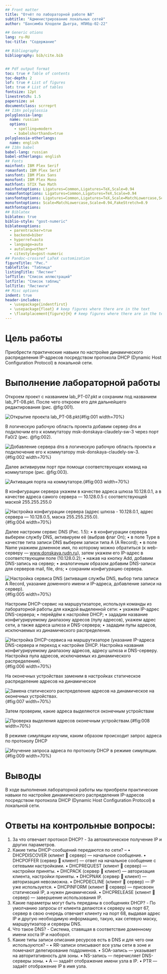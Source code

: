 ```yaml
---
## Front matter
title: "Отчёт по лабораторной работе №8"
subtitle: "Администрирование локальных сетей"
author: "Бансимба Клодели Дьегра, НПИбд-02-22"

## Generic otions
lang: ru-RU
toc-title: "Содержание"

## Bibliography
bibliography: bib/cite.bib


## Pdf output format
toc: true # Table of contents
toc-depth: 2
lof: true # List of figures
lot: true # List of tables
fontsize: 12pt
linestretch: 1.5
papersize: a4
documentclass: scrreprt
## I18n polyglossia
polyglossia-lang:
  name: russian
  options:
	- spelling=modern
	- babelshorthands=true
polyglossia-otherlangs:
  name: english
## I18n babel
babel-lang: russian
babel-otherlangs: english
## Fonts
mainfont: IBM Plex Serif
romanfont: IBM Plex Serif
sansfont: IBM Plex Sans
monofont: IBM Plex Mono
mathfont: STIX Two Math
mainfontoptions: Ligatures=Common,Ligatures=TeX,Scale=0.94
romanfontoptions: Ligatures=Common,Ligatures=TeX,Scale=0.94
sansfontoptions: Ligatures=Common,Ligatures=TeX,Scale=MatchLowercase,Scale=0.94
monofontoptions: Scale=MatchLowercase,Scale=0.94,FakeStretch=0.9
mathfontoptions:
## Biblatex
biblatex: true
biblio-style: "gost-numeric"
biblatexoptions:
  - parentracker=true
  - backend=biber
  - hyperref=auto
  - language=auto
  - autolang=other*
  - citestyle=gost-numeric
## Pandoc-crossref LaTeX customization
figureTitle: "Рис."
tableTitle: "Таблица"
listingTitle: "Листинг"
lofTitle: "Список иллюстраций"
lotTitle: "Список таблиц"
lolTitle: "Листинги"
## Misc options
indent: true
header-includes:
  - \usepackage{indentfirst}
  - \usepackage{float} # keep figures where there are in the text
  - \floatplacement{figure}{H} # keep figures where there are in the text
---
```


# Цель работы
Приобрести практические навыки по настройке динамического распределения IP-адресов посредством протокола DHCP (Dynamic Host Configuration Protocol) в локальной сети.


# Выполнение лабораторной работы

Откроем проект с названием lab_PT-07.pkt и сохраним под названием lab_PT-08.pkt. После чего откроем его для дальнейшего редактирования (рис. @fig:001).

![Открытие проекта lab_PT-08.pkt](image/1.1.png){#fig:001 width=70%}

В логическую рабочую область проекта добавим сервер dns и подключим его к коммутатору msk-donskaya-claudely-sw-3 через порт Fa0/2 (рис. @fig:002).

![ Добавление сервера dns в логическую рабочую область проекта и подключение его к коммутатору msk-donskaya-claudely-sw-3.](image/1.2.png){#fig:002 width=70%}

Далее активируем порт при помощи соответствующих команд на коммутаторе  (рис. @fig:003).

![Активация порта на коммутаторе.](image/1.3.png){#fig:003 width=70%}

В конфигурации сервера укажем в качестве адреса шлюза 10.128.0.1, а в качестве адреса самого сервера — 10.128.0.5 с соответствующей маской 255.255.255.0

![Настройка конфигурации сервера (адрес шлюза - 10.128.0.1, адрес сервера — 10.128.0.5, маска 255.255.255.0).](image/1.4.png){#fig:004 width=70%}

Далее настроим сервис DNS (Рис. 1.5): 
•  в конфигурации сервера выберем службу DNS, активируем её (выбрав флаг On); 
•  в поле Type в качестве типа записи DNS выберем записи типа A (A Record); 
•  в поле Name укажием доменное имя, по которому можно обратиться (к web-серверу — www.donskaya.rudn.ru), затем укажем его IP-адрес в соответствующем поле (10.128.0.2); 
•  нажав на кнопку Add, добавим DNS-запись на сервер; 
•  аналогичным образом добавим DNS-записи для серверов mail, file, dns; 
•  сохраним конфигурацию сервера.

![Настройка сервиса DNS (активация службы DNS, выбор типа записи A Record, указание доменного имени и IP-адреса, добавление записи на сервер). ](image/1.5.png){#fig:005 width=70%}

Настроим DHCP-сервис на маршрутизаторе, используя команды из лабораторной работы для каждой выделенной сети: 
•  укажем IP-адрес DNS-сервера; 
•  перейдём к настройке DHCP; 
•  зададим название конфигурируемому диапазону адресов (пулу адресов), укажем адрес сети, а также адреса шлюза и DNS-сервера; 
•  зададим пулы адресов, исключаемых из динамического распределения.

![Настройка DHCP-сервиса на маршрутизаторе (указание IP-адреса DNS-сервера и переход к настройке DHCP. Настройка названия конфигурируемому диапазону адресов, адресу шлюза и DNS-серверу. Настройка пула адресов, исключаемых из динамического распределения).](image/1.6.png){#fig:006 width=70%}

На оконечных устройствах заменим в настройках статическое распределение адресов на динамическое

![Замена статического распределение адресов на динамическое на оконечных устройствах.](image/1.7.png){#fig:007 width=70%}

Затем проверим, какие адреса выделяются оконечным устройствам 

![Проверка выделения адресов оконечным устройствам.](image/1.8.png){#fig:008 width=70%}

В режиме симуляции изучим, каким образом происходит запрос адреса по протоколу DHCP

![Изучение запроса адреса по протоколу DHCP в режиме симуляции.](image/1.10.png){#fig:009 width=70%}

# Выводы

В ходе выполнения лабораторной работы мы приобрели практические навыки по настройке динамического распределения IP-адресов посредством протокола DHCP (Dynamic Host Configuration Protocol) в локальной сети.



# Ответы на контрольные вопросы:

1.  За что отвечает протокол DHCP? - За автоматическое получение IP и других параметров.
2.  Какие типы DHCP-сообщений передаются по сети? – 
•  DHCPDISCOVER (клиент  сервер) — начальное сообщение. 
•  DHCPOFFER (сервер  клиент) — ответ на начальное сообщение с сетевыми настройками. 
•  DHCPREQUEST (клиент  сервер) — настройки приняты. 
•  DHCPACK (сервер  клиент) — авторизация клиента, настройки приняты. 
•  DHCPNAK (сервер  клиент) — авторизация невозможна. 
•  DHCPDECLINE (клиент  сервер) — IP уже используется.
•  DHCPINFORM (клиент  сервер) — присвоен статический IP, а нужен динамический. 
•  DHCPRELEASE (клиент  сервер) — завершение использования IP.
3.  Какие параметры могут быть переданы в сообщениях DHCP? - По умолчанию запросы от клиента делаются к серверу на порт 67, сервер в свою очередь отвечает клиенту на порт 68, выдавая адрес IP и другую необходимую информацию, такую, как сетевую маску, маршрутизатор и серверы DNS.
4.  Что такое DNS? - Система, ставящая в соответствие доменному имени хоста IP и наоборот.
5.  Какие типы записи описания ресурсов есть в DNS и для чего они используются? – 
•  RR-записи описывают все узлы сети в зоне и помечают делегирование поддоменов. 
•  SOA-запись — указывает на авторитативность для зоны. 
•  NS-запись — перечисляет DNS-серверы зоны. 
•  А — задаёт отображение имени узла в IP. 
•  PTR — задаёт отображение IP в имя узла.
